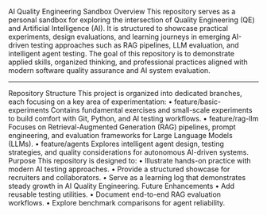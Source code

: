 AI Quality Engineering Sandbox
Overview
This repository serves as a personal sandbox for exploring the intersection of Quality Engineering (QE) and Artificial Intelligence (AI). It is structured to showcase practical experiments, design evaluations, and learning journeys in emerging AI-driven testing approaches such as RAG pipelines, LLM evaluation, and intelligent agent testing.
The goal of this repository is to demonstrate applied skills, organized thinking, and professional practices aligned with modern software quality assurance and AI system evaluation.
________________________________________
Repository Structure
This project is organized into dedicated branches, each focusing on a key area of experimentation:
•	feature/basic-experiments
Contains fundamental exercises and small-scale experiments to build comfort with Git, Python, and AI testing workflows.
•	feature/rag-llm
Focuses on Retrieval-Augmented Generation (RAG) pipelines, prompt engineering, and evaluation frameworks for Large Language Models (LLMs).
•	feature/agents
Explores intelligent agent design, testing strategies, and quality considerations for autonomous AI-driven systems.
Purpose
This repository is designed to:
•	Illustrate hands-on practice with modern AI testing approaches.
•	Provide a structured showcase for recruiters and collaborators.
•	Serve as a learning log that demonstrates steady growth in AI Quality Engineering.
Future Enhancements
•	Add reusable testing utilities.
•	Document end-to-end RAG evaluation workflows.
•	Explore benchmark comparisons for agent reliability.

 

